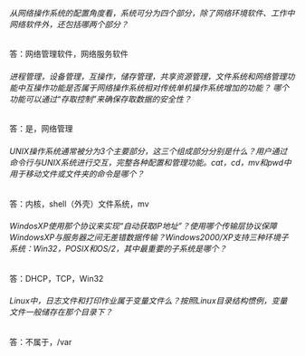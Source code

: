 ###### 从网络操作系统的配置角度看，系统可分为四个部分，除了网络环境软件、工作中网络软件外，还包括哪两个部分？

答：网络管理软件，网络服务软件

###### 进程管理，设备管理，互操作，储存管理，共享资源管理，文件系统和网络管理功能中互操作功能是否属于网络操作系统相对传统单机操作系统增加的功能？ 哪个功能可以通过“存取控制”来确保存取数据的安全性？

答：是，网络管理

###### UNIX操作系统通常被分为3个主要部分，这三个组成部分分别是什么？用户通过命令行与UNIX系统进行交互，完整各种配置和管理功能。cat，cd，mv和pwd中用于移动文件或文件夹的命令是哪个？

答：内核，shell（外壳）文件系统，mv

###### WindosXP使用那个协议来实现“自动获取IP地址”？使用哪个传输层协议保障WindowsXP与服务器之间无差错数据传输？Windows2000/XP支持三种环境子系统：Win32，POSIX和OS/2，其中最重要的子系统是哪个？

答：DHCP，TCP，Win32

###### Linux中，日志文件和打印作业属于变量文件么？按照Linux目录结构惯例，变量文件一般储存在那个目录下？

答：不属于，/var
